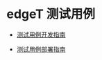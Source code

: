 # edgeT 测试用例

* [测试用例开发指南](./docs/testcase-dev-guide.md)

* [测试用例部署指南](./docs/testcase-dep-guide.md)